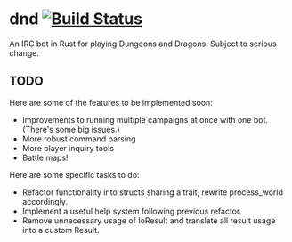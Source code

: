 # dnd [![Build Status](https://travis-ci.org/aaronweiss74/dnd.svg?branch=master)](https://travis-ci.org/aaronweiss74/dnd) #
An IRC bot in Rust for playing Dungeons and Dragons. Subject to serious change.

## TODO ##
Here are some of the features to be implemented soon:
* Improvements to running multiple campaigns at once with one bot. (There's some big issues.)
* More robust command parsing
* More player inquiry tools
* Battle maps!

Here are some specific tasks to do:
* Refactor functionality into structs sharing a trait, rewrite process_world accordingly.
* Implement a useful help system following previous refactor.
* Remove unnecessary usage of IoResult and translate all result usage into a custom Result.
